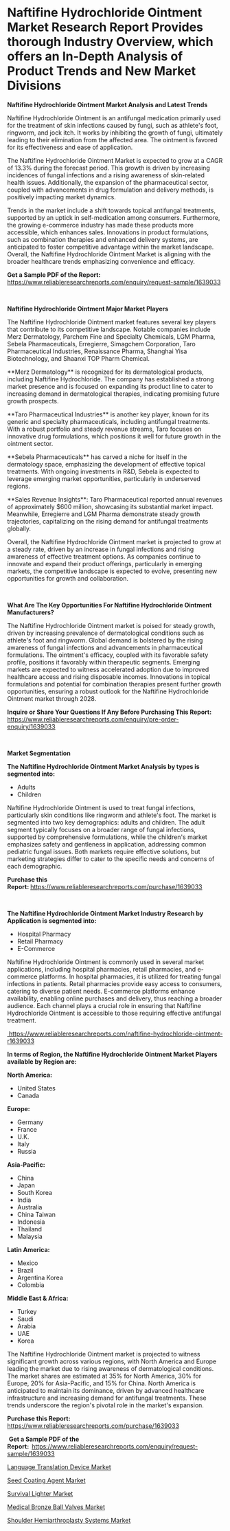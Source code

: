 <p><h1>Naftifine Hydrochloride Ointment Market Research Report Provides thorough Industry Overview, which offers an In-Depth Analysis of Product Trends and New Market Divisions</h1></p><p><strong>Naftifine Hydrochloride Ointment Market Analysis and Latest Trends</strong></p>
<p><p>Naftifine Hydrochloride Ointment is an antifungal medication primarily used for the treatment of skin infections caused by fungi, such as athlete's foot, ringworm, and jock itch. It works by inhibiting the growth of fungi, ultimately leading to their elimination from the affected area. The ointment is favored for its effectiveness and ease of application.</p><p>The Naftifine Hydrochloride Ointment Market is expected to grow at a CAGR of 13.3% during the forecast period. This growth is driven by increasing incidences of fungal infections and a rising awareness of skin-related health issues. Additionally, the expansion of the pharmaceutical sector, coupled with advancements in drug formulation and delivery methods, is positively impacting market dynamics. </p><p>Trends in the market include a shift towards topical antifungal treatments, supported by an uptick in self-medication among consumers. Furthermore, the growing e-commerce industry has made these products more accessible, which enhances sales. Innovations in product formulations, such as combination therapies and enhanced delivery systems, are anticipated to foster competitive advantage within the market landscape. Overall, the Naftifine Hydrochloride Ointment Market is aligning with the broader healthcare trends emphasizing convenience and efficacy.</p></p>
<p><strong>Get a Sample PDF of the Report:&nbsp;</strong> <a href="https://www.reliableresearchreports.com/enquiry/request-sample/1639033?utm_campaign=16&utm_medium=2&utm_source=Github&utm_content=ia&utm_term=25092024&utm_id=naftifine-hydrochloride-ointment">https://www.reliableresearchreports.com/enquiry/request-sample/1639033</a></p>
<p>&nbsp;</p>
<p><strong>Naftifine Hydrochloride Ointment Major Market Players</strong></p>
<p><p>The Naftifine Hydrochloride Ointment market features several key players that contribute to its competitive landscape. Notable companies include Merz Dermatology, Parchem Fine and Specialty Chemicals, LGM Pharma, Sebela Pharmaceuticals, Erregierre, Simagchem Corporation, Taro Pharmaceutical Industries, Renaissance Pharma, Shanghai Yisa Biotechnology, and Shaanxi TOP Pharm Chemical.</p><p>**Merz Dermatology** is recognized for its dermatological products, including Naftifine Hydrochloride. The company has established a strong market presence and is focused on expanding its product line to cater to increasing demand in dermatological therapies, indicating promising future growth prospects.</p><p>**Taro Pharmaceutical Industries** is another key player, known for its generic and specialty pharmaceuticals, including antifungal treatments. With a robust portfolio and steady revenue streams, Taro focuses on innovative drug formulations, which positions it well for future growth in the ointment sector.</p><p>**Sebela Pharmaceuticals** has carved a niche for itself in the dermatology space, emphasizing the development of effective topical treatments. With ongoing investments in R&D, Sebela is expected to leverage emerging market opportunities, particularly in underserved regions.</p><p>**Sales Revenue Insights**: Taro Pharmaceutical reported annual revenues of approximately $600 million, showcasing its substantial market impact. Meanwhile, Erregierre and LGM Pharma demonstrate steady growth trajectories, capitalizing on the rising demand for antifungal treatments globally.</p><p>Overall, the Naftifine Hydrochloride Ointment market is projected to grow at a steady rate, driven by an increase in fungal infections and rising awareness of effective treatment options. As companies continue to innovate and expand their product offerings, particularly in emerging markets, the competitive landscape is expected to evolve, presenting new opportunities for growth and collaboration.</p></p>
<p>&nbsp;</p>
<p><strong>What Are The Key Opportunities For Naftifine Hydrochloride Ointment Manufacturers?</strong></p>
<p><p>The Naftifine Hydrochloride Ointment market is poised for steady growth, driven by increasing prevalence of dermatological conditions such as athlete's foot and ringworm. Global demand is bolstered by the rising awareness of fungal infections and advancements in pharmaceutical formulations. The ointment's efficacy, coupled with its favorable safety profile, positions it favorably within therapeutic segments. Emerging markets are expected to witness accelerated adoption due to improved healthcare access and rising disposable incomes. Innovations in topical formulations and potential for combination therapies present further growth opportunities, ensuring a robust outlook for the Naftifine Hydrochloride Ointment market through 2028.</p></p>
<p><strong>Inquire or Share Your Questions If Any Before Purchasing This Report:</strong> <a href="https://www.reliableresearchreports.com/enquiry/pre-order-enquiry/1639033?utm_campaign=16&utm_medium=2&utm_source=Github&utm_content=ia&utm_term=25092024&utm_id=naftifine-hydrochloride-ointment">https://www.reliableresearchreports.com/enquiry/pre-order-enquiry/1639033</a></p>
<p>&nbsp;</p>
<p><strong>Market Segmentation</strong></p>
<p><strong>The Naftifine Hydrochloride Ointment Market Analysis by types is segmented into:</strong></p>
<p><ul><li>Adults</li><li>Children</li></ul></p>
<p><p>Naftifine Hydrochloride Ointment is used to treat fungal infections, particularly skin conditions like ringworm and athlete's foot. The market is segmented into two key demographics: adults and children. The adult segment typically focuses on a broader range of fungal infections, supported by comprehensive formulations, while the children's market emphasizes safety and gentleness in application, addressing common pediatric fungal issues. Both markets require effective solutions, but marketing strategies differ to cater to the specific needs and concerns of each demographic.</p></p>
<p><strong>Purchase this Report:&nbsp;</strong><a href="https://www.reliableresearchreports.com/purchase/1639033?utm_campaign=16&utm_medium=2&utm_source=Github&utm_content=ia&utm_term=25092024&utm_id=naftifine-hydrochloride-ointment">https://www.reliableresearchreports.com/purchase/1639033</a></p>
<p>&nbsp;</p>
<p><strong>The Naftifine Hydrochloride Ointment Market Industry Research by Application is segmented into:</strong></p>
<p><ul><li>Hospital Pharmacy</li><li>Retail Pharmacy</li><li>E-Commerce</li></ul></p>
<p><p>Naftifine Hydrochloride Ointment is commonly used in several market applications, including hospital pharmacies, retail pharmacies, and e-commerce platforms. In hospital pharmacies, it is utilized for treating fungal infections in patients. Retail pharmacies provide easy access to consumers, catering to diverse patient needs. E-commerce platforms enhance availability, enabling online purchases and delivery, thus reaching a broader audience. Each channel plays a crucial role in ensuring that Naftifine Hydrochloride Ointment is accessible to those requiring effective antifungal treatment.</p></p>
<p><a href="https://www.reliableresearchreports.com/naftifine-hydrochloride-ointment-r1639033?utm_campaign=16&utm_medium=2&utm_source=Github&utm_content=ia&utm_term=25092024&utm_id=naftifine-hydrochloride-ointment">&nbsp;https://www.reliableresearchreports.com/naftifine-hydrochloride-ointment-r1639033</a></p>
<p><strong>In terms of Region, the Naftifine Hydrochloride Ointment Market Players available by Region are:</strong></p>
<p>
    <p> <strong> North America: </strong>
        <ul>
            <li>United States</li>
            <li>Canada</li>
        </ul>
        </p> 
    <p> <strong> Europe: </strong>
        <ul>
            <li>Germany</li>
            <li>France</li>
            <li>U.K.</li>
            <li>Italy</li>
            <li>Russia</li>
        </ul>
        </p> 
    <p> <strong> Asia-Pacific: </strong>
        <ul>
            <li>China</li>
            <li>Japan</li>
            <li>South Korea</li>
            <li>India</li>
            <li>Australia</li>
            <li>China Taiwan</li>
            <li>Indonesia</li>
            <li>Thailand</li>
            <li>Malaysia</li>
        </ul>
        </p> 
    <p> <strong> Latin America: </strong>
        <ul>
            <li>Mexico</li>
            <li>Brazil</li>
            <li>Argentina Korea</li>
            <li>Colombia</li>
        </ul>
        </p> 
    <p> <strong> Middle East & Africa: </strong>
        <ul>
            <li>Turkey</li>
            <li>Saudi</li>
            <li>Arabia</li>
            <li>UAE</li>
            <li>Korea</li>
        </ul>
    </p>
    </p>
<p><p>The Naftifine Hydrochloride Ointment market is projected to witness significant growth across various regions, with North America and Europe leading the market due to rising awareness of dermatological conditions. The market shares are estimated at 35% for North America, 30% for Europe, 20% for Asia-Pacific, and 15% for China. North America is anticipated to maintain its dominance, driven by advanced healthcare infrastructure and increasing demand for antifungal treatments. These trends underscore the region's pivotal role in the market's expansion.</p></p>
<p><strong>Purchase this Report: </strong><a href="https://www.reliableresearchreports.com/purchase/1639033?utm_campaign=16&utm_medium=2&utm_source=Github&utm_content=ia&utm_term=25092024&utm_id=naftifine-hydrochloride-ointment">https://www.reliableresearchreports.com/purchase/1639033</a></p>
<p>&nbsp;<strong>Get a Sample PDF of the Report:&nbsp;&nbsp;</strong><a href="https://www.reliableresearchreports.com/enquiry/request-sample/1639033?utm_campaign=16&utm_medium=2&utm_source=Github&utm_content=ia&utm_term=25092024&utm_id=naftifine-hydrochloride-ointment">https://www.reliableresearchreports.com/enquiry/request-sample/1639033</a></p>
<p><strong></strong></p>
<p><p><a href="https://issuu.com/reportprime-2/docs/language-translation-device-market-_d4a5c5b4494af1?utm_campaign=16&utm_medium=2&utm_source=Github&utm_content=ia&utm_term=25092024&utm_id=naftifine-hydrochloride-ointment">Language Translation Device Market</a></p><p><a href="https://www.linkedin.com/pulse/future-trends-global-seed-coating-agent-market-insights-analysis-ejoqe?utm_campaign=16&utm_medium=2&utm_source=Github&utm_content=ia&utm_term=25092024&utm_id=naftifine-hydrochloride-ointment">Seed Coating Agent Market</a></p><p><a href="https://issuu.com/reportprime-2/docs/survival-lighter-market-size-2030.p_7fb290a557679d?utm_campaign=16&utm_medium=2&utm_source=Github&utm_content=ia&utm_term=25092024&utm_id=naftifine-hydrochloride-ointment">Survival Lighter Market</a></p><p><a href="https://github.com/MarciaRunte/Market-Research-Report-List-1/blob/main/medical-bronze-ball-valves-market.md?utm_campaign=16&utm_medium=2&utm_source=Github&utm_content=ia&utm_term=25092024&utm_id=naftifine-hydrochloride-ointment">Medical Bronze Ball Valves Market</a></p><p><a href="https://github.com/Chiragrp22/Market-Research-Report-List-6/blob/main/shoulder-hemiarthroplasty-systems-market.md?utm_campaign=16&utm_medium=2&utm_source=Github&utm_content=ia&utm_term=25092024&utm_id=naftifine-hydrochloride-ointment">Shoulder Hemiarthroplasty Systems Market</a></p></p>